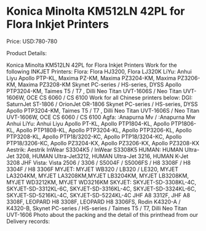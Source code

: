 # Konica Minolta KM512LN 42PL for Flora Inkjet Printers

Price: USD:780-780

Product Details:

Konica Minolta KM512LN 42PL for Flora Inkjet Printers
Work for the following INKJET Printers:
Flora: Flora HJ3200, Flora LJ320K
LiYu: Anhui Liyu Apollo PTP-KL, Maxima PZ-KM, Maxima PZ3204-KM, Maxima PZ3206-KM, Maxima PZ3208-KM Skynet PC-series / HS-series, DYSS Apollo PTP3204-KM, Taimes T5 / T7 , Dilli Neo Titan UVT-1606S / Neo Titan UVT-1606W, OCE CS 6060 / CS 6100
Work for all Chinese printers below:
DGI: SaturnJet ST-1806 / OrionJet OR-1806 Skynet PC-series / HS-series, DYSS Apollo PTP3204-KM, Taimes T5 / T7 , Dilli Neo Titan UVT-1606S / Neo Titan UVT-1606W, OCE CS 6060 / CS 6100
Agfa: :Anapurna Mv / :Anapurna Mw
Anhui LiYu: Anhui Liyu Apollo PT-KL, Apollo PTP1804-KL, Apollo PTP1806-KL, Apollo PTP1808-KL, Apollo PTP3204-KL, Apollo PTP3206-KL, Apollo PTP3208-KL, Apollo PTP18/3202-KC, Apollo PTP18/3204-KC, Apollo PTP18/3206-KC, Apollo PZ3204-KX, Apollo PZ3206-KX, Apollo PZ3208-KX
Aestrik: Aestrik InWear S3304K5 / InWear S3308K5
HUMAN: HUMAN Ultra-Jet 3208, HUMAN Ultra-Jet3212, HUMAN Ultra-Jet 3216, HUMAN K-Jet 3208
JHF Vista: Vista 2506 / 3306 / S5004F / S5006FS / H8 3308F / H8 3304F / H8 3306F
MYJET: MYJET WB320 / LB320 / LE320, MYJET LA3204KM, MYJET LA3208KM,MYJET LB3204KM, MYJET LB3208KM, MYJET WD3212KM, MYJET WD3216KM
SKYJET: SKYJET-SD-3308KL-4C, SKYJET-SD-3312KL-6C, SKYJET-SD-3316KL-4C, SKYJET-SD-3324KL-6C, SKYJET-SD-5216KL-4C, SKYJET-SD-5224KL-4C
JHF A8 3312F, JHF A8 3308F, LEOPARD H8 3308F, LEOPARD H8 3306FS, Rodin K4320-A / K4320-B, Skynet PC-series / HS-series / Taimes T5 / T7, Dilli Neo Titan UVT-1606
Photo about the packing and the detail of this printhead from our Delivery records: